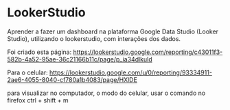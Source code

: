 # LookerStudio

Aprender a fazer um dashboard na plataforma Google Data Studio (Looker Studio), utilizando o lookerstudio, com interações dos dados.


Foi criado esta página: https://lookerstudio.google.com/reporting/c43011f3-582b-4a52-95ae-36c21166b11c/page/p_ia34dlkuld

Para o celular: https://lookerstudio.google.com/u/0/reporting/93334911-2ae6-4055-8040-cf780a1b4083/page/HXlDE

para visualizar no computador, o modo do celular, usar o comando no firefox ctrl + shift + m
